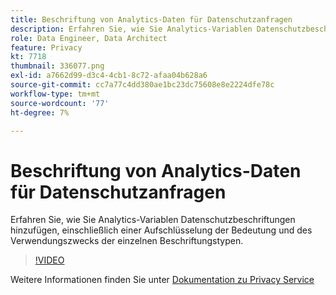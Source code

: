 ```yaml
---
title: Beschriftung von Analytics-Daten für Datenschutzanfragen
description: Erfahren Sie, wie Sie Analytics-Variablen Datenschutzbeschriftungen hinzufügen, einschließlich einer Aufschlüsselung der Bedeutung und des Verwendungszwecks der einzelnen Beschriftungstypen.
role: Data Engineer, Data Architect
feature: Privacy
kt: 7718
thumbnail: 336077.png
exl-id: a7662d99-d3c4-4cb1-8c72-afaa04b628a6
source-git-commit: cc7a77c4dd380ae1bc23dc75608e8e2224dfe78c
workflow-type: tm+mt
source-wordcount: '77'
ht-degree: 7%

---
```


# Beschriftung von Analytics-Daten für Datenschutzanfragen

Erfahren Sie, wie Sie Analytics-Variablen Datenschutzbeschriftungen hinzufügen, einschließlich einer Aufschlüsselung der Bedeutung und des Verwendungszwecks der einzelnen Beschriftungstypen.

>[!VIDEO](https://video.tv.adobe.com/v/336077?quality=12&learn=on)

Weitere Informationen finden Sie unter [Dokumentation zu Privacy Service](https://experienceleague.adobe.com/docs/experience-platform/privacy/home.html?lang=de)